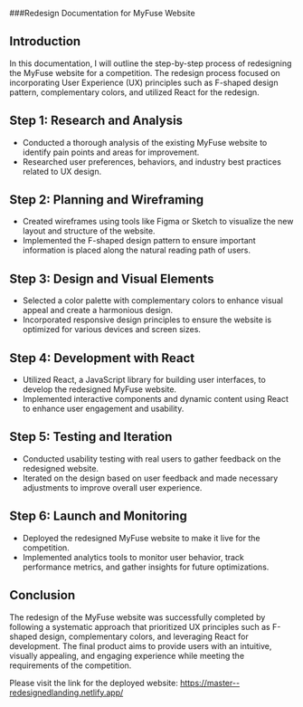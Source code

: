 ###Redesign Documentation for MyFuse Website

## Introduction
In this documentation, I will outline the step-by-step process of redesigning the MyFuse website for a competition. The redesign process focused on incorporating User Experience (UX) principles such as F-shaped design pattern, complementary colors, and utilized React for the redesign.

## Step 1: Research and Analysis
- Conducted a thorough analysis of the existing MyFuse website to identify pain points and areas for improvement.
- Researched user preferences, behaviors, and industry best practices related to UX design.

## Step 2: Planning and Wireframing
- Created wireframes using tools like Figma or Sketch to visualize the new layout and structure of the website.
- Implemented the F-shaped design pattern to ensure important information is placed along the natural reading path of users.

## Step 3: Design and Visual Elements
- Selected a color palette with complementary colors to enhance visual appeal and create a harmonious design.
- Incorporated responsive design principles to ensure the website is optimized for various devices and screen sizes.

## Step 4: Development with React
- Utilized React, a JavaScript library for building user interfaces, to develop the redesigned MyFuse website.
- Implemented interactive components and dynamic content using React to enhance user engagement and usability.

## Step 5: Testing and Iteration
- Conducted usability testing with real users to gather feedback on the redesigned website.
- Iterated on the design based on user feedback and made necessary adjustments to improve overall user experience.

## Step 6: Launch and Monitoring
- Deployed the redesigned MyFuse website to make it live for the competition.
- Implemented analytics tools to monitor user behavior, track performance metrics, and gather insights for future optimizations.

## Conclusion
The redesign of the MyFuse website was successfully completed by following a systematic approach that prioritized UX principles such as F-shaped design, complementary colors, and leveraging React for development. The final product aims to provide users with an intuitive, visually appealing, and engaging experience while meeting the requirements of the competition.

Please visit the link for the deployed website:
https://master--redesignedlanding.netlify.app/
